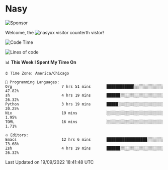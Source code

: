 # Nasy

<!--
<p align="center">
<img height="200" src="https://github-readme-stats.vercel.app/api?username=nasyxx&count_private=true&show_icons=true&theme=dracula&include_all_commits=true"/>
<img height="200" src="https://github-readme-stats.vercel.app/api/top-langs/?username=nasyxx&theme=dracula&hide=html,jupyter+notebook&count_private=true&show_icons=true"/>
</p>

  
----------------
-->

![Sponsor](https://img.shields.io/static/v1.svg?label=Sponsor&message=%E2%9D%A4&logo=GitHub&style=flat&color=pink)
 
Welcome, the ![nasyxx visitor counter](https://count.getloli.com/get/@nasyxx?theme=rule34)th vistor!
 
<!--START_SECTION:waka-->
![Code Time](http://img.shields.io/badge/Code%20Time-2%2C646%20hrs%208%20mins-blue)

![Lines of code](https://img.shields.io/badge/From%20Hello%20World%20I%27ve%20Written-5%20Million%20lines%20of%20code-blue)

📊 **This Week I Spent My Time On** 

```text
⌚︎ Time Zone: America/Chicago

💬 Programming Languages: 
Org                      7 hrs 51 mins       ████████████░░░░░░░░░░░░░   47.82% 
sh                       4 hrs 19 mins       ██████░░░░░░░░░░░░░░░░░░░   26.32% 
Python                   3 hrs 19 mins       █████░░░░░░░░░░░░░░░░░░░░   20.25% 
Nix                      19 mins             ░░░░░░░░░░░░░░░░░░░░░░░░░   1.95% 
TOML                     16 mins             ░░░░░░░░░░░░░░░░░░░░░░░░░   1.71%

🔥 Editors: 
Emacs                    12 hrs 6 mins       ██████████████████░░░░░░░   73.68% 
Zsh                      4 hrs 19 mins       ██████░░░░░░░░░░░░░░░░░░░   26.32%

```


 Last Updated on 19/09/2022 18:41:48 UTC
<!--END_SECTION:waka-->

<!-- ![visitors](https://visitor-badge.laobi.icu/badge?page_id=nasyxx.nasyxx) -->
